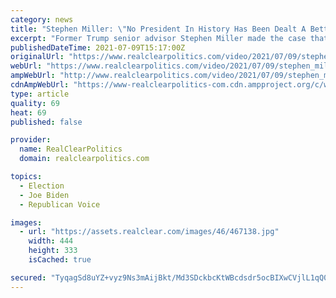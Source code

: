 ```yaml
---
category: news
title: "Stephen Miller: \"No President In History Has Been Dealt A Better Hand On Day One Than President Biden\""
excerpt: "Former Trump senior advisor Stephen Miller made the case that President Biden inherited a perfect state of affairs in January: STEPHEN MILLER: No president in history has been dealt a better hand on day one than President Biden."
publishedDateTime: 2021-07-09T15:17:00Z
originalUrl: "https://www.realclearpolitics.com/video/2021/07/09/stephen_miller_no_president_in_history_has_been_dealt_a_better_hand_on_day_one_than_president_biden.html#!"
webUrl: "https://www.realclearpolitics.com/video/2021/07/09/stephen_miller_no_president_in_history_has_been_dealt_a_better_hand_on_day_one_than_president_biden.html#!"
ampWebUrl: "http://www.realclearpolitics.com/video/2021/07/09/stephen_miller_no_president_in_history_has_been_dealt_a_better_hand_on_day_one_than_president_biden.amp.html"
cdnAmpWebUrl: "https://www-realclearpolitics-com.cdn.ampproject.org/c/www.realclearpolitics.com/video/2021/07/09/stephen_miller_no_president_in_history_has_been_dealt_a_better_hand_on_day_one_than_president_biden.amp.html"
type: article
quality: 69
heat: 69
published: false

provider:
  name: RealClearPolitics
  domain: realclearpolitics.com

topics:
  - Election
  - Joe Biden
  - Republican Voice

images:
  - url: "https://assets.realclear.com/images/46/467138.jpg"
    width: 444
    height: 333
    isCached: true

secured: "TyqagSd8uYZ+vyz9Ns3mAijBkt/Md3SDckbcKtWBcdsdr5ocBIXwCVjlL1qQ0xCThvcOcIwqZW+Ivrvz1p6Zyz62x1nkI9m7BgGn3vjOiwEkuhaT/yPtNq93UOlZ1+8J+koex80F2JnvGhC0nWhcMBcqI54g/A4YvD/+v9CQIod16rw2PYYQOgiEz3CXFaegOf+Mk/sLy3f6V4lXafli677ZLwjEsrDg6ml2KEmAiyuLabhyo5aKDP9ZEdAqfeSHK5svHKR7OxABot0lmeb2wPTsyMQfVFCi+85aIkfA8C/gLkX1sfgq0d02dJyQJ/Ve84yZYp0USo6aI8ftM5+fNHJ0/k1+pvqhUulIS23i3QY=;AEiNcikQzqcLBcHQFsf9Xw=="
---
```


